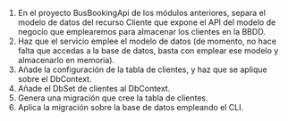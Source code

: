 1. En el proyecto BusBookingApi de los módulos anteriores, separa el modelo de datos del recurso Cliente que expone el API del modelo de negocio que emplearemos para almacenar los clientes en la BBDD.
2. Haz que el servicio emplee el modelo de datos (de momento, no hace falta que accedas a la base de datos, basta con emplear ese modelo y almacenarlo en memoria).
3. Añade la configuración de la tabla de clientes, y haz que se aplique sobre el DbContext.
4. Añade el DbSet de clientes al DbContext.
5. Genera una migración que cree la tabla de clientes.
6. Aplica la migración sobre la base de datos empleando el CLI.